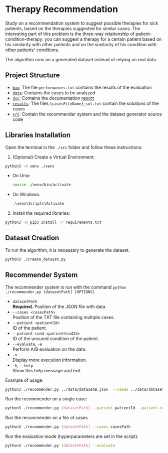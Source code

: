 # Therapy Recommendation
Study on a recommendation system to suggest possible therapies for sick patients, based on the therapies suggested for similar cases.
The interesting part of this problem is the three-way relationship of patient-condition-therapy: you can suggest a therapy for a certain patient based on his similarity with other patients and on the similarity of his condition with other patients' conditions.

The algorithm runs on a generated dataset instead of relying on real data.

## Project Structure
* [`bin`](./bin): The file `performances.txt` contains the results of the evaluation
* [`data`](./data): Contains the cases to be analyzed
* [`doc`](./doc): Contains the documentation [report](./doc/data_mining_report.pdf)
* [`results`](./results): The files `{casesFileName}_sol.txt` contain the solutions of the cases
* [`src`](./src): Contain the recommender system and the dataset generator source code


## Libraries Installation

Open the terminal in the `./src` folder and follow these instructions:

1. (Optional) Create a Virtual Environment:
```sh
python3 -m venv ./venv
```
  - On Unix:
      ```sh
      source ./venv/bin/activate
      ```
  - On Windows:
      ```powershell
      .\venv\Scripts\Activate
      ```

2. Install the required libraries:
```sh
python3 -m pip3 install -r requirements.txt
```

## Dataset Creation
To run the algorithm, it is necessary to generate the dataset.
```sh
python3 ./create_dataset.py
```

## Recommender System
The recommender system is run with the command `python ./recommender.py [datasetPath] [OPTIONS]`
- `datasetPath`  
  **Required.** Position of the JSON file with data.
- `--cases <casesPath>`  
  Position of the TXT file containing multiple cases.
- `--patient <patientId>`  
  ID of the patient.
- `--patient-cond <patientCondId>`  
  ID of the uncured condition of the patient.
- `--evaluate`, `-e`  
  Perform A/B evaluation on the data.
- `-v`  
  Display more execution information.
- `-h`, `--help`  
  Show this help message and exit.

Example of usage:
```sh
python3 ./recommender.py ../data/datasetB.json  --cases ../data/datasetB_cases.json
```

Run the recommender on a single case:
```sh
python3 ./recommender.py [datasetPath] --patient patientId --patient-cond patientCondition
```

Run the recommender on a file of cases
```sh
python3 ./recommender.py [datasetPath] --cases casesPath
```

Run the evaluation mode (hyperparameters are set in the script):
```sh
python3 ./recommender.py [datasetPath] --evaluate
```



